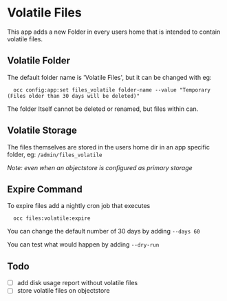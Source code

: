 Volatile Files
==============

This app adds a new Folder in every users home that is intended to contain volatile files.

Volatile Folder
---------------

The default folder name is 'Volatile Files', but it can be changed with eg:
```
  occ config:app:set files_volatile folder-name --value "Temporary (Files older than 30 days will be deleted)"
```

The folder Itself cannot be deleted or renamed, but files within can.

Volatile Storage
----------------

The files themselves are stored in the users home dir in an app specific folder, eg: `/admin/files_volatile`

*Note: even when an objectstore is configured as primary storage*

Expire Command
--------------

To expire files add a nightly cron job that executes
```
  occ files:volatile:expire
```

You can change the default number of 30 days by adding `--days 60`

You can test what would happen by adding `--dry-run`

Todo
----

- [ ] add disk usage report without volatile files
- [ ] store volatile files on objectstore
